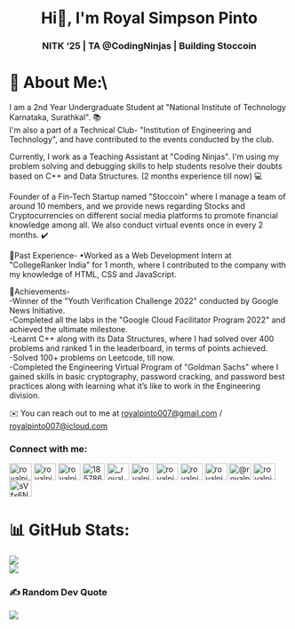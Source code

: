<h1 align="center">Hi👋, I'm Royal Simpson Pinto</h1>
<h3 align="center">NITK ‘25 | TA @CodingNinjas | Building Stoccoin </h3>

# 💫 About Me:\
I am a 2nd Year Undergraduate Student at "National Institute of Technology Karnataka, Surathkal". 📚\
I'm also a part of a Technical Club- "Institution of Engineering and Technology", and have contributed to the events conducted by the club. 

Currently, I work as a Teaching Assistant at "Coding Ninjas". I'm using my problem solving and debugging skills to help students resolve their doubts based on C++ and Data Structures. (2 months experience till now) 💻

Founder of a Fin-Tech Startup named "Stoccoin" where I manage a team of around 10 members, and we provide news regarding Stocks and Cryptocurrencies on different social media platforms to promote financial knowledge among all. We also conduct virtual events once in every 2 months. ✔️

📍Past Experience-
•Worked as a Web Development Intern at "CollegeRanker India" for 1 month, where I contributed to the company with my knowledge of HTML, CSS and JavaScript. 

📌Achievements-\
-Winner of the "Youth Verification Challenge 2022" conducted by Google News Initiative. \
-Completed all the labs in the "Google Cloud Facilitator Program 2022" and achieved the ultimate milestone.\
-Learnt C++ along with its Data Structures, where I had solved over 400 problems and ranked 1 in the leaderboard, in terms of points achieved. \
-Solved 100+ problems on Leetcode, till now.\
-Completed the Engineering Virtual Program of "Goldman Sachs" where I gained skills in basic cryptography, password cracking, and password best practices along with learning what it’s like to work in the Engineering division.

✉️ You can reach out to me at royalpinto007@gmail.com / royalpinto007@icloud.com

<h3 align="left">Connect with me:</h3>
<p align="left">
<a href="https://codepen.io/royalpinto007" target="blank"><img align="center" src="https://raw.githubusercontent.com/rahuldkjain/github-profile-readme-generator/master/src/images/icons/Social/codepen.svg" alt="royalpinto007" height="30" width="40" /></a>
<a href="https://twitter.com/royalpinto007" target="blank"><img align="center" src="https://raw.githubusercontent.com/rahuldkjain/github-profile-readme-generator/master/src/images/icons/Social/twitter.svg" alt="royalpinto007" height="30" width="40" /></a>
<a href="https://linkedin.com/in/royalpinto007" target="blank"><img align="center" src="https://raw.githubusercontent.com/rahuldkjain/github-profile-readme-generator/master/src/images/icons/Social/linked-in-alt.svg" alt="royalpinto007" height="30" width="40" /></a>
<a href="https://stackoverflow.com/users/18578646" target="blank"><img align="center" src="https://raw.githubusercontent.com/rahuldkjain/github-profile-readme-generator/master/src/images/icons/Social/stack-overflow.svg" alt="18578646" height="30" width="40" /></a>
<a href="https://instagram.com/_royal.7_" target="blank"><img align="center" src="https://raw.githubusercontent.com/rahuldkjain/github-profile-readme-generator/master/src/images/icons/Social/instagram.svg" alt="_royal.7_" height="30" width="40" /></a>
<a href="https://www.codechef.com/users/royalpinto007" target="blank"><img align="center" src="https://cdn.jsdelivr.net/npm/simple-icons@3.1.0/icons/codechef.svg" alt="royalpinto007" height="30" width="40" /></a>
<a href="https://www.hackerrank.com/royalpinto007" target="blank"><img align="center" src="https://raw.githubusercontent.com/rahuldkjain/github-profile-readme-generator/master/src/images/icons/Social/hackerrank.svg" alt="royalpinto007" height="30" width="40" /></a>
<a href="https://codeforces.com/profile/royalpinto007" target="blank"><img align="center" src="https://raw.githubusercontent.com/rahuldkjain/github-profile-readme-generator/master/src/images/icons/Social/codeforces.svg" alt="royalpinto007" height="30" width="40" /></a>
<a href="https://www.leetcode.com/royalpinto007" target="blank"><img align="center" src="https://raw.githubusercontent.com/rahuldkjain/github-profile-readme-generator/master/src/images/icons/Social/leet-code.svg" alt="royalpinto007" height="30" width="40" /></a>
<a href="https://www.hackerearth.com/@royalpinto007" target="blank"><img align="center" src="https://raw.githubusercontent.com/rahuldkjain/github-profile-readme-generator/master/src/images/icons/Social/hackerearth.svg" alt="@royalpinto007" height="30" width="40" /></a>
<a href="https://auth.geeksforgeeks.org/user/royalpinto007" target="blank"><img align="center" src="https://raw.githubusercontent.com/rahuldkjain/github-profile-readme-generator/master/src/images/icons/Social/geeks-for-geeks.svg" alt="royalpinto007" height="30" width="40" /></a>
<a href="https://discord.gg/sVfx6Npu" target="blank"><img align="center" src="https://raw.githubusercontent.com/rahuldkjain/github-profile-readme-generator/master/src/images/icons/Social/discord.svg" alt="sVfx6Npu" height="30" width="40" /></a>
</p>

# 📊 GitHub Stats:
![](https://github-readme-stats.vercel.app/api?username=ROYALPINTO007&theme=dark&hide_border=false&include_all_commits=true&count_private=true)<br/>
![](https://github-readme-stats.vercel.app/api/top-langs/?username=ROYALPINTO007&theme=dark&hide_border=false&include_all_commits=true&count_private=true&layout=compact)

### ✍️ Random Dev Quote
![](https://quotes-github-readme.vercel.app/api?type=horizontal&theme=radical)

